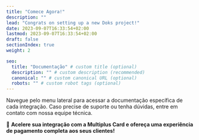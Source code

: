 ```yaml
---
title: "Comece Agora!"
description: ""
lead: "Congrats on setting up a new Doks project!"
date: 2023-09-07T16:33:54+02:00
lastmod: 2023-09-07T16:33:54+02:00
draft: false
sectionIndex: true
weight: 2

seo:
  title: "Documentação" # custom title (optional)
  description: "" # custom description (recommended)
  canonical: "" # custom canonical URL (optional)
  robots: "" # custom robot tags (optional)
---
```


Navegue pelo menu lateral para acessar a documentação específica de cada integração. Caso precise de suporte ou tenha dúvidas, entre em contato com nossa equipe técnica.

🚀 **Acelere sua integração com a Multiplus Card e ofereça uma experiência de pagamento completa aos seus clientes!**
